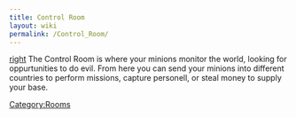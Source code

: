 ```yaml
---
title: Control Room
layout: wiki
permalink: /Control_Room/
---
```


[right](/image:controlroom.jpg "wikilink") The Control Room is where
your minions monitor the world, looking for oppurtunities to do evil.
From here you can send your minions into different countries to perform
missions, capture personell, or steal money to supply your base.

[Category:Rooms](/Category:Rooms "wikilink")